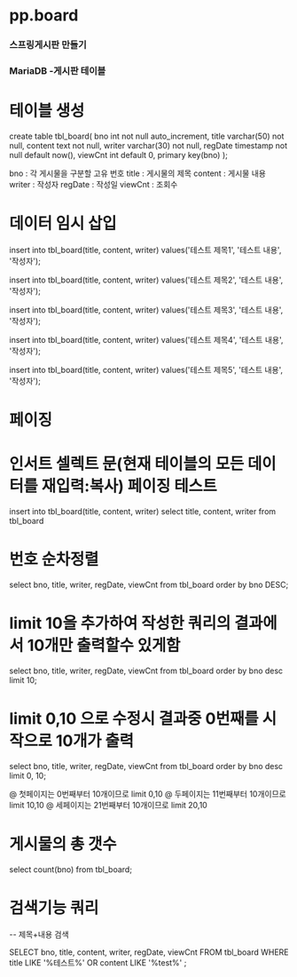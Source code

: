 # pp.board

### 스프링게시판 만들기
### MariaDB -게시판 테이블

# 테이블 생성
 create table tbl_board(
  bno int not null auto_increment,
  title varchar(50) not null,
  content text not null,
  writer varchar(30) not null,
  regDate timestamp not null default now(),
  viewCnt int default 0,
  primary key(bno)
);

bno : 각 게시물을 구분할 고유 번호
title : 게시물의 제목
content : 게시물 내용
writer : 작성자
regDate : 작성일
viewCnt : 조회수

# 데이터 임시 삽입
insert into tbl_board(title, content, writer)
  values('테스트 제목1', '테스트 내용', '작성자');

insert into tbl_board(title, content, writer)
  values('테스트 제목2', '테스트 내용', '작성자');

insert into tbl_board(title, content, writer)
  values('테스트 제목3', '테스트 내용', '작성자');

insert into tbl_board(title, content, writer)
  values('테스트 제목4', '테스트 내용', '작성자');

insert into tbl_board(title, content, writer)
  values('테스트 제목5', '테스트 내용', '작성자');

# 페이징

# 인서트 셀렉트 문(현재 테이블의 모든 데이터를 재입력:복사) 페이징 테스트 

insert into tbl_board(title, content, writer)
  select title, content, writer from tbl_board
  
# 번호 순차정렬

select 
 bno, title, writer, regDate, viewCnt
from tbl_board
order by bno DESC;

# limit 10을 추가하여 작성한 쿼리의 결과에서 10개만 출력할수 있게함

select 
  bno, title, writer, regDate, viewCnt
from tbl_board
order by bno desc
limit 10;
 
# limit 0,10 으로 수정시 결과중 0번째를 시작으로 10개가 출력 

select 
  bno, title, writer, regDate, viewCnt
from tbl_board
order by bno desc
limit 0, 10;

@ 첫페이지는 0번째부터 10개이므로 limit 0,10
@ 두페이지는 11번째부터 10개이므로 limit 10,10
@ 세페이지는 21번째부터 10개이므로 limit 20,10

# 게시물의 총 갯수

select count(bno) from tbl_board;

# 검색기능 쿼리 
-- 제목+내용 검색

 SELECT 
 bno, title, content, writer, regDate, viewCnt
 FROM tbl_board
 WHERE title LIKE '%테스트%'
 OR content LIKE '%test%' ;
